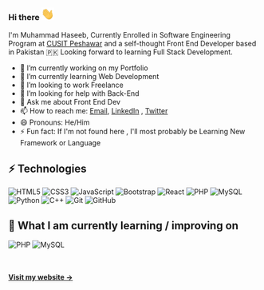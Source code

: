 ### Hi there <img src="https://github.com/Haseeb1604/Haseeb1604/blob/main/wave.gif" width='26px'/>

I'm Muhammad Haseeb, Currently Enrolled in Software Engineering Program at <a href="http://www.cityuniversity.edu.pk/" >CUSIT Peshawar</a> and a self-thought Front End Developer based in Pakistan 🇵🇰 Looking forward to learning Full Stack Development. 

- 🔭 I’m currently working on my Portfolio
- 🌱 I’m currently learning Web Development
- 👯 I’m looking to work Freelance
- 🤔 I’m looking for help with Back-End
- 💬 Ask me about Front End Dev
- 📫 How to reach me: <a href="mailto:mhaseeb1604@gmail.com">Email</a>, [LinkedIn](https://www.linkedin.com/in/mhaseeb1604) , [Twitter](https://twitter.com/mhaseeb1604)
- 😄 Pronouns: He/Him
- ⚡ Fun fact: If I'm not found here , I'll most probably be Learning New Framework or Language

## ⚡ Technologies

![HTML5](https://img.shields.io/badge/-HTML5-E34F26?style=flat-square&logo=html5&logoColor=white)
![CSS3](https://img.shields.io/badge/-CSS3-1572B6?style=flat-square&logo=css3)
![JavaScript](https://img.shields.io/badge/-JavaScript-black?style=flat-square&logo=javascript)
![Bootstrap](https://img.shields.io/badge/-Bootstrap-563D7C?style=flat-square&logo=bootstrap)
![React](https://img.shields.io/badge/-React-black?style=flat-square&logo=react)
![PHP](https://img.shields.io/badge/PHP-black?style=flat-square&logo=php)
![MySQL](https://img.shields.io/badge/-MySQL-black?style=flat-square&logo=mysql)
![Python](https://img.shields.io/badge/-Python-black?style=flat-square&logo=Python)
![C++](https://img.shields.io/badge/-C++-00599C?style=flat-square&logo=c)
![Git](https://img.shields.io/badge/-Git-black?style=flat-square&logo=git)
![GitHub](https://img.shields.io/badge/-GitHub-181717?style=flat-square&logo=github)


## 📖  What I am currently learning / improving on
![PHP](https://img.shields.io/badge/PHP-black?style=flat-square&logo=php)
![MySQL](https://img.shields.io/badge/-MySQL-black?style=flat-square&logo=mysql)

<br/><br/>
**[Visit my website &rarr;](https://mhaseeb1604.netlify.app/)**
